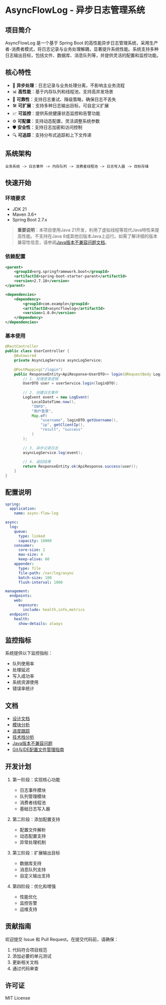# AsyncFlowLog - 异步日志管理系统

## 项目简介

AsyncFlowLog 是一个基于 Spring Boot 的高性能异步日志管理系统，采用生产者-消费者模式，将日志记录与业务处理解耦，显著提升系统性能。系统支持多种日志输出目标，包括文件、数据库、消息队列等，并提供灵活的配置和监控功能。

## 核心特性

- 🚀 **异步处理**：日志记录与业务处理分离，不影响主业务流程
- 📊 **高性能**：基于内存队列和线程池，支持高并发场景
- 🔄 **可靠性**：支持日志重试、降级策略，确保日志不丢失
- 🛠 **可扩展**：支持多种日志输出目标，可自定义扩展
- 📈 **可监控**：提供系统健康状态监控和告警功能
- ⚙️ **可配置**：支持动态配置，灵活调整系统参数
- 🛡️ **安全性**：支持日志加密和访问控制
- 🔍 **可追踪**：支持分布式追踪和上下文传递

## 系统架构

```
业务系统 -> 日志事件 -> 内存队列 -> 消费者线程池 -> 日志写入器 -> 目标存储
```

## 快速开始

### 环境要求

- JDK 21
- Maven 3.6+
- Spring Boot 2.7.x

> **重要说明**：本项目使用Java 21开发，利用了虚拟线程等现代Java特性来提高性能。不支持在Java 8或其他旧版本Java上运行。如需了解详细的版本兼容性信息，请参阅[Java版本不兼容问题文档](docs/issues/java_version_incompatibility.md)。

### 依赖配置

```xml
<parent>
    <groupId>org.springframework.boot</groupId>
    <artifactId>spring-boot-starter-parent</artifactId>
    <version>2.7.18</version>
</parent>

<dependencies>
    <dependency>
        <groupId>com.example</groupId>
        <artifactId>asyncflowlog</artifactId>
        <version>1.0.0</version>
    </dependency>
</dependencies>
```

### 基本使用

```java
@RestController
public class UserController {
    @Autowired
    private AsyncLogService asyncLogService;
    
    @PostMapping("/login")
    public ResponseEntity<ApiResponse<UserDTO>> login(@RequestBody LoginDTO loginDTO) {
        // 1. 处理登录逻辑
        UserDTO user = userService.login(loginDTO);
        
        // 2. 创建日志事件
        LogEvent event = new LogEvent(
            LocalDateTime.now(),
            "INFO",
            "用户登录",
            Map.of(
                "username", loginDTO.getUsername(),
                "ip", getClientIp(),
                "result", "success"
            )
        );
        
        // 3. 异步记录日志
        asyncLogService.log(event);
        
        // 4. 返回结果
        return ResponseEntity.ok(ApiResponse.success(user));
    }
}
```

## 配置说明

```yaml
spring:
  application:
    name: async-flow-log

async:
  log:
    queue:
      type: linked
      capacity: 10000
    consumer:
      core-size: 2
      max-size: 4
      keep-alive: 60
    appender:
      type: file
      file-path: /var/log/async
      batch-size: 100
      flush-interval: 1000

management:
  endpoints:
    web:
      exposure:
        include: health,info,metrics
  endpoint:
    health:
      show-details: always
```

## 监控指标

系统提供以下监控指标：
- 队列使用率
- 处理延迟
- 写入成功率
- 系统资源使用
- 错误率统计

## 文档

- [设计文档](docs/design.md)
- [模块分析](docs/asyncflowlog_anaysis.md)
- [进度跟踪](docs/progress.md)
- [技术栈分析](docs/tech_stack_analysis.md)
- [Java版本不兼容问题](docs/issues/java_version_incompatibility.md)
- [Git与IDE配置文件管理指南](docs/git_ide_management.md)

## 开发计划

1. 第一阶段：实现核心功能
   - 日志事件模块
   - 队列管理模块
   - 消费者线程池
   - 基础日志写入器

2. 第二阶段：添加配置支持
   - 配置文件解析
   - 动态配置支持
   - 异常处理机制

3. 第三阶段：扩展输出目标
   - 数据库支持
   - 消息队列支持
   - 自定义输出支持

4. 第四阶段：优化和增强
   - 性能优化
   - 监控告警
   - 运维支持

## 贡献指南

欢迎提交 Issue 和 Pull Request。在提交代码前，请确保：
1. 代码符合项目规范
2. 添加必要的单元测试
3. 更新相关文档
4. 通过代码审查

## 许可证

MIT License 